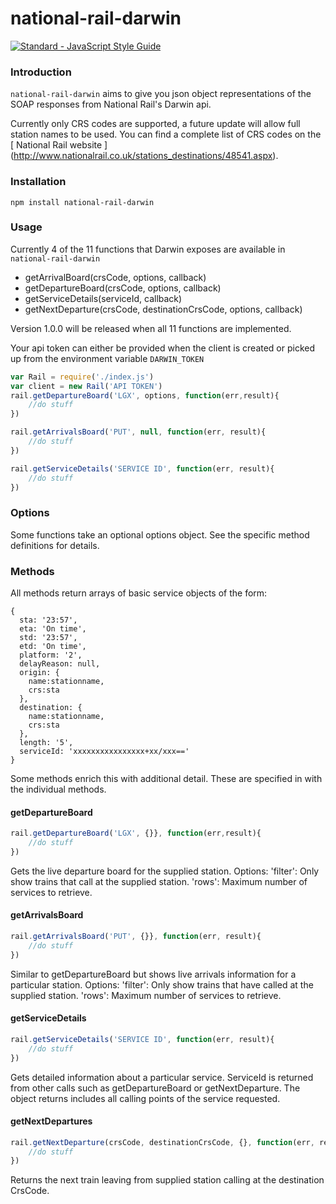 # national-rail-darwin

[![Standard - JavaScript Style Guide](https://img.shields.io/badge/code%20style-standard-brightgreen.svg)](http://standardjs.com/)

### Introduction

`national-rail-darwin` aims to give you json object representations of the SOAP responses from National Rail's Darwin api. 

Currently only CRS codes are supported, a future update will allow full station names to be used. You can find a complete list of CRS codes on the [ National Rail website ] (http://www.nationalrail.co.uk/stations_destinations/48541.aspx).

### Installation

```
npm install national-rail-darwin
```

### Usage

Currently 4 of the 11 functions that Darwin exposes are available in `national-rail-darwin`
- getArrivalBoard(crsCode, options, callback)
- getDepartureBoard(crsCode, options, callback)
- getServiceDetails(serviceId, callback)
- getNextDeparture(crsCode, destinationCrsCode, options, callback)

Version 1.0.0 will be released when all 11 functions are implemented.

Your api token can either be provided when the client is created or picked up from the environment variable `DARWIN_TOKEN`

```javascript
var Rail = require('./index.js')
var client = new Rail('API TOKEN')
rail.getDepartureBoard('LGX', options, function(err,result){
    //do stuff
})

rail.getArrivalsBoard('PUT', null, function(err, result){
    //do stuff
})

rail.getServiceDetails('SERVICE ID', function(err, result){
    //do stuff
})
```

### Options

Some functions take an optional options object. See the specific method definitions for details.

### Methods

All methods return arrays of basic service objects of the form:
```
{ 
  sta: '23:57',
  eta: 'On time',
  std: '23:57',
  etd: 'On time',
  platform: '2',
  delayReason: null,
  origin: {
    name:stationname,
    crs:sta
  },
  destination: {    
    name:stationname,
    crs:sta 
  },
  length: '5',
  serviceId: 'xxxxxxxxxxxxxxxx+xx/xxx=='
}
```       
Some methods enrich this with additional detail. These are specified in with the individual methods.

#### getDepartureBoard
```javascript
rail.getDepartureBoard('LGX', {}}, function(err,result){
    //do stuff
})
```

Gets the live departure board for the supplied station. 
Options:
'filter': Only show trains that call at the supplied station.
'rows': Maximum number of services to retrieve.

#### getArrivalsBoard

```javascript
rail.getArrivalsBoard('PUT', {}}, function(err, result){
    //do stuff
})
```
Similar to getDepartureBoard but shows live arrivals information for a particular station.
Options:
'filter': Only show trains that have called at the supplied station.
'rows': Maximum number of services to retrieve.

#### getServiceDetails
```javascript
rail.getServiceDetails('SERVICE ID', function(err, result){
    //do stuff
})
```

Gets detailed information about a particular service. ServiceId is returned from other calls such as getDepartureBoard or getNextDeparture. The object returns includes all calling points of the service requested.

#### getNextDepartures
```javascript
rail.getNextDeparture(crsCode, destinationCrsCode, {}, function(err, result){
    //do stuff
})
```
Returns the next train leaving from supplied station calling at the destination CrsCode.
